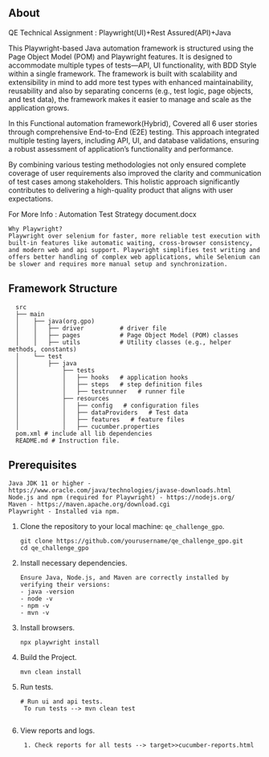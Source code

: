 ## About
QE Technical Assignment : Playwright(UI)+Rest Assured(API)+Java

This Playwright-based Java automation framework is structured using the Page Object Model (POM) and Playwright features. It is designed to accommodate multiple types of tests—API, UI functionality, with BDD Style within a single framework. The framework is built with scalability and extensibility in mind to add more test types with enhanced maintainability, reusability and also by separating concerns (e.g., test logic, page objects, and test data), the framework makes it easier to manage and scale as the application grows.

In this Functional automation framework(Hybrid), Covered all 6 user stories through comprehensive End-to-End (E2E) testing. This approach integrated multiple testing layers, including API, UI, and database validations, ensuring a robust assessment of  application’s functionality and performance. 

By combining various testing methodologies not only ensured complete coverage of user requirements also improved the clarity and communication of test cases among stakeholders. This holistic approach significantly contributes to delivering a high-quality product that aligns with user expectations.

For More Info : Automation Test Strategy document.docx

```
Why Playwright?
Playwright over selenium for faster, more reliable test execution with built-in features like automatic waiting, cross-browser consistency, and modern web and api support. Playwright simplifies test writing and offers better handling of complex web applications, while Selenium can be slower and requires more manual setup and synchronization.
```

## Framework Structure
      src
      ├── main
      │    ├── java(org.gpo)
      │    │   ├── driver          # driver file
      │    │   ├── pages           # Page Object Model (POM) classes
      │    │   ├── utils           # Utility classes (e.g., helper methods, constants)
      │    └── test
      │        ├── java
      │            ├── tests      
      │            │   ├── hooks   # application hooks
      │            │   ├── steps   # step definition files
      │            │   ├── testrunner   # runner file
      │            ├── resources   
      │            │   ├── config   # configuration files
      │            │   ├── dataProviders   # Test data
      │            │   ├── features   # feature files
      │            │   ├── cucumber.properties  
      pom.xml # include all lib dependencies
      README.md # Instruction file.

   

## Prerequisites
   ```
   Java JDK 11 or higher - https://www.oracle.com/java/technologies/javase-downloads.html
   Node.js and npm (required for Playwright) - https://nodejs.org/
   Maven - https://maven.apache.org/download.cgi
   Playwright - Installed via npm.
   ```
1. Clone the repository to your local machine:  `qe_challenge_gpo`.

   ```
   git clone https://github.com/yourusername/qe_challenge_gpo.git
   cd qe_challenge_gpo
   ```
3. Install necessary dependencies.

   ```
   Ensure Java, Node.js, and Maven are correctly installed by verifying their versions:
   - java -version
   - node -v
   - npm -v
   - mvn -v
   ```
4. Install browsers.

   ```
   npx playwright install
   ```
5. Build the Project.

   ```
   mvn clean install
   ```
   
5. Run tests.

   ```
   # Run ui and api tests.
    To run tests --> mvn clean test
 
   ```
6. View reports and logs.
   ```
    1. Check reports for all tests --> target>>cucumber-reports.html
    ```
